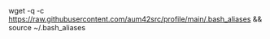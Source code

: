 wget -q -c https://raw.githubusercontent.com/aum42src/profile/main/.bash_aliases && source ~/.bash_aliases
